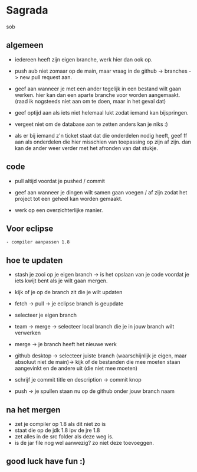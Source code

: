 # Sagrada
sob

## algemeen

- iedereen heeft zijn eigen branche, werk hier dan ook op.

- push aub niet zomaar op de main, maar vraag in de github -> branches -> new pull request aan.

- geef aan wanneer je met een ander tegelijk in een bestand wilt gaan werken. hier kan dan een aparte branche voor worden aangemaakt.
(raad ik nogsteeds niet aan om te doen, maar in het geval dat)

- geef optijd aan als iets niet helemaal lukt zodat iemand kan bijspringen.

- vergeet niet om de database aan te zetten anders kan je niks :)

- als er bij iemand z'n ticket staat dat die onderdelen nodig heeft, geef ff aan als onderdelen die hier misschien van toepassing op zijn af zijn. 
dan kan de ander weer verder met het afronden van dat stukje.

## code
- pull altijd voordat je pushed / commit

- geef aan wanneer je dingen wilt samen gaan voegen / af zijn zodat het project tot een geheel kan worden gemaakt.

- werk op een overzichterlijke manier.

## Voor eclipse
	- compiler aanpassen 1.8
	
## hoe te updaten
- stash je zooi op je eigen branch -> is het opslaan van je code voordat je iets kwijt bent als je wilt gaan mergen.
- kijk of je op de branch zit die je wilt updaten
- fetch -> pull -> je eclipse branch is geupdate
- selecteer je eigen branch
- team -> merge -> selecteer local branch die je in jouw branch wilt verwerken
- merge -> je branch heeft het nieuwe werk

- github desktop -> selecteer juiste branch (waarschijnlijk je eigen, maar absoluut niet de main)-> kijk of de bestanden die mee moeten staan aangevinkt en de andere uit (die niet mee moeten)
- schrijf je commit title en description -> commit knop
- push -> je spullen staan nu op de github onder jouw branch naam

## na het mergen
- zet je compiler op 1.8 als dit niet zo is
- staat die op de jdk 1.8 ipv de jre 1.8
- zet alles in de src folder als deze weg is.
- is de jar file nog wel aanwezig? zo niet deze toevoeggen.

## good luck have fun :)